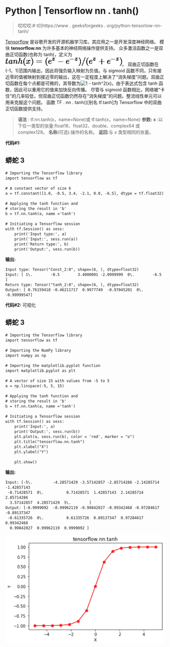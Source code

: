 # Python | Tensorflow nn . tanh()

> 哎哎哎:# t0]https://www . geeksforgeeks . org/python-tensorlow-nn-tanh/

[Tensorflow](https://www.geeksforgeeks.org/introduction-to-tensorflow/) 是谷歌开发的开源机器学习库。其应用之一是开发深度神经网络。
模块 **tensorflow.nn** 为许多基本的神经网络操作提供支持。
众多激活函数之一是双曲正切函数(也称为 tanh)，定义为![tanh(x) = (e^z - e^{-z}) / (e^z + e^{-z}) ](img/55c0f262accaf79c91837260758a578d.png "Rendered by QuickLaTeX.com")。
双曲正切函数在(-1，1)范围内输出，因此将强负输入映射为负值。与 sigmoid 函数不同，只有接近零的值被映射到接近零的输出，这在一定程度上解决了“消失梯度”问题。双曲正切函数在每个点都是可微的，其导数为![1 - tanh^2(x) ](img/84afee55bb989bc8048647339176299f.png "Rendered by QuickLaTeX.com")。由于表达式包含 tanh 函数，因此可以重用它的值来加快反向传播。
尽管与 sigmoid 函数相比，网络被“卡住”的几率较低，但双曲正切函数仍然存在“消失梯度”的问题。整流线性单元可以用来克服这个问题。
函数 TF . nn . tanh()[别名 tf.tanh]为 Tensorflow 中的双曲正切函数提供支持。

> **语法** : tf.nn.tanh(x，name=None)或 tf.tanh(x，name=None)
> **参数:**
> **x** :以下任一类型的张量:float16、float32、double、complex64 或 complex128。
> **名称**(可选):操作的名称。
> **返回**:与 x 类型相同的张量。

**代码#1:**

## 蟒蛇 3

```
# Importing the Tensorflow library
import tensorflow as tf

# A constant vector of size 6
a = tf.constant([1.0, -0.5, 3.4, -2.1, 0.0, -6.5], dtype = tf.float32)

# Applying the tanh function and
# storing the result in 'b'
b = tf.nn.tanh(a, name ='tanh')

# Initiating a Tensorflow session
with tf.Session() as sess:
    print('Input type:', a)
    print('Input:', sess.run(a))
    print('Return type:', b)
    print('Output:', sess.run(b))
```

**输出:**

```
Input type: Tensor("Const_2:0", shape=(6, ), dtype=float32)
Input: [ 1\.        -0.5        3.4000001 -2.0999999  0\.        -6.5      ]
Return type: Tensor("tanh_2:0", shape=(6, ), dtype=float32)
Output: [ 0.76159418 -0.46211717  0.9977749  -0.97045201  0\.         -0.99999547]
```

**代码#2:** 可视化

## 蟒蛇 3

```
# Importing the Tensorflow library
import tensorflow as tf

# Importing the NumPy library
import numpy as np

# Importing the matplotlib.pyplot function
import matplotlib.pyplot as plt

# A vector of size 15 with values from -5 to 5
a = np.linspace(-5, 5, 15)

# Applying the tanh function and
# storing the result in 'b'
b = tf.nn.tanh(a, name ='tanh')

# Initiating a Tensorflow session
with tf.Session() as sess:
    print('Input:', a)
    print('Output:', sess.run(b))
    plt.plot(a, sess.run(b), color = 'red', marker = "o")
    plt.title("tensorflow.nn.tanh")
    plt.xlabel("X")
    plt.ylabel("Y")

    plt.show()
```

**输出:**

```
Input: [-5\.         -4.28571429 -3.57142857 -2.85714286 -2.14285714 -1.42857143
 -0.71428571  0\.          0.71428571  1.42857143  2.14285714  2.85714286
  3.57142857  4.28571429  5\.        ]
Output: [-0.9999092  -0.99962119 -0.99842027 -0.99342468 -0.97284617 -0.89137347
 -0.61335726  0\.          0.61335726  0.89137347  0.97284617  0.99342468
  0.99842027  0.99962119  0.9999092 ]
```

![](img/a512d3c350f692f7c93de0f60985cdd5.png)